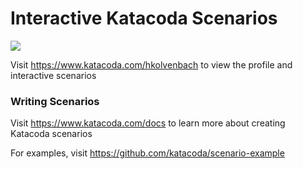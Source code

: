 # Interactive Katacoda Scenarios

[![](http://shields.katacoda.com/katacoda/hkolvenbach/count.svg)](https://www.katacoda.com/hkolvenbach "Get your profile on Katacoda.com")

Visit https://www.katacoda.com/hkolvenbach to view the profile and interactive scenarios

### Writing Scenarios
Visit https://www.katacoda.com/docs to learn more about creating Katacoda scenarios

For examples, visit https://github.com/katacoda/scenario-example
